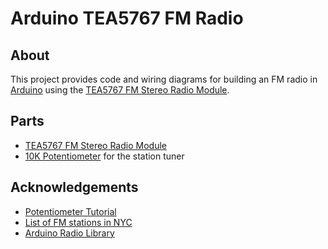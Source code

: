 # Arduino TEA5767 FM Radio

## About

This project provides code and wiring diagrams for building an FM radio in [Arduino](https://www.arduino.cc/) using the [TEA5767 FM Stereo Radio Module](https://amzn.to/2WUAYb7).

## Parts

* [TEA5767 FM Stereo Radio Module](https://amzn.to/2WUAYb7)
* [10K Potentiometer](https://amzn.to/2WtFVIq) for the station tuner

## Acknowledgements

* [Potentiometer Tutorial](https://www.arduino.cc/en/Tutorial/Potentiometer)
* [List of FM stations in NYC](http://www.nyradioguide.com/freqlist.htm)
* [Arduino Radio Library](http://www.mathertel.de/Arduino/RadioLibrary.aspx)
